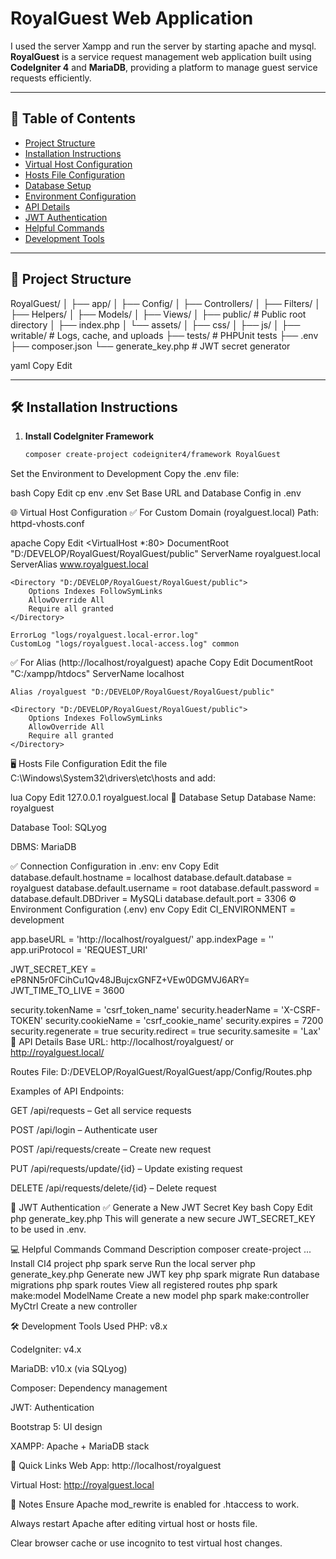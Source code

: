 # RoyalGuest Web Application
I used the server Xampp and run the server by starting apache and mysql.
**RoyalGuest** is a service request management web application built using **CodeIgniter 4** and **MariaDB**, providing a platform to manage guest service requests efficiently.

---

## 🧾 Table of Contents

- [Project Structure](#-project-structure)
- [Installation Instructions](#-installation-instructions)
- [Virtual Host Configuration](#-virtual-host-configuration)
- [Hosts File Configuration](#-hosts-file-configuration)
- [Database Setup](#-database-setup)
- [Environment Configuration](#-environment-configuration)
- [API Details](#-api-details)
- [JWT Authentication](#-jwt-authentication)
- [Helpful Commands](#-helpful-commands)
- [Development Tools](#-development-tools)

---

## 📁 Project Structure

RoyalGuest/
│
├── app/
│ ├── Config/
│ ├── Controllers/
│ ├── Filters/
│ ├── Helpers/
│ ├── Models/
│ ├── Views/
│
├── public/ # Public root directory
│ ├── index.php
│ └── assets/
│ ├── css/
│ ├── js/
│
├── writable/ # Logs, cache, and uploads
├── tests/ # PHPUnit tests
├── .env
├── composer.json
└── generate_key.php # JWT secret generator

yaml
Copy
Edit

---

## 🛠️ Installation Instructions

1. **Install CodeIgniter Framework**
   ```bash
   composer create-project codeigniter4/framework RoyalGuest
Set the Environment to Development
Copy the .env file:

bash
Copy
Edit
cp env .env
Set Base URL and Database Config in .env

🌐 Virtual Host Configuration
✅ For Custom Domain (royalguest.local)
Path: httpd-vhosts.conf

apache
Copy
Edit
<VirtualHost *:80>
    DocumentRoot "D:/DEVELOP/RoyalGuest/RoyalGuest/public"
    ServerName royalguest.local
    ServerAlias www.royalguest.local

    <Directory "D:/DEVELOP/RoyalGuest/RoyalGuest/public">
        Options Indexes FollowSymLinks
        AllowOverride All
        Require all granted
    </Directory>

    ErrorLog "logs/royalguest.local-error.log"
    CustomLog "logs/royalguest.local-access.log" common
</VirtualHost>
✅ For Alias (http://localhost/royalguest)
apache
Copy
Edit
<VirtualHost *:80>
    DocumentRoot "C:/xampp/htdocs"
    ServerName localhost

    Alias /royalguest "D:/DEVELOP/RoyalGuest/RoyalGuest/public"

    <Directory "D:/DEVELOP/RoyalGuest/RoyalGuest/public">
        Options Indexes FollowSymLinks
        AllowOverride All
        Require all granted
    </Directory>
</VirtualHost>
🖥️ Hosts File Configuration
Edit the file C:\Windows\System32\drivers\etc\hosts and add:

lua
Copy
Edit
127.0.0.1    royalguest.local
🧩 Database Setup
Database Name: royalguest

Database Tool: SQLyog

DBMS: MariaDB

✅ Connection Configuration in .env:
env
Copy
Edit
database.default.hostname = localhost
database.default.database = royalguest
database.default.username = root
database.default.password =
database.default.DBDriver = MySQLi
database.default.port = 3306
⚙️ Environment Configuration (.env)
env
Copy
Edit
CI_ENVIRONMENT = development

app.baseURL = 'http://localhost/royalguest/'
app.indexPage = ''
app.uriProtocol = 'REQUEST_URI'

JWT_SECRET_KEY = eP8NN5r0FCihCu1Qv48JBujcxGNFZ+VEw0DGMVJ6ARY=
JWT_TIME_TO_LIVE = 3600

security.tokenName = 'csrf_token_name'
security.headerName = 'X-CSRF-TOKEN'
security.cookieName = 'csrf_cookie_name'
security.expires = 7200
security.regenerate = true
security.redirect = true
security.samesite = 'Lax'
📡 API Details
Base URL:
http://localhost/royalguest/ or http://royalguest.local/

Routes File:
D:/DEVELOP/RoyalGuest/RoyalGuest/app/Config/Routes.php

Examples of API Endpoints:

GET /api/requests – Get all service requests

POST /api/login – Authenticate user

POST /api/requests/create – Create new request

PUT /api/requests/update/{id} – Update existing request

DELETE /api/requests/delete/{id} – Delete request

🔐 JWT Authentication
✅ Generate a New JWT Secret Key
bash
Copy
Edit
php generate_key.php
This will generate a new secure JWT_SECRET_KEY to be used in .env.

💻 Helpful Commands
Command	Description
composer create-project ...	Install CI4 project
php spark serve	Run the local server
php generate_key.php	Generate new JWT key
php spark migrate	Run database migrations
php spark routes	View all registered routes
php spark make:model ModelName	Create a new model
php spark make:controller MyCtrl	Create a new controller

🛠️ Development Tools Used
PHP: v8.x

CodeIgniter: v4.x

MariaDB: v10.x (via SQLyog)

Composer: Dependency management

JWT: Authentication

Bootstrap 5: UI design

XAMPP: Apache + MariaDB stack

📎 Quick Links
Web App: http://localhost/royalguest

Virtual Host: http://royalguest.local

📌 Notes
Ensure Apache mod_rewrite is enabled for .htaccess to work.

Always restart Apache after editing virtual host or hosts file.

Clear browser cache or use incognito to test virtual host changes.
